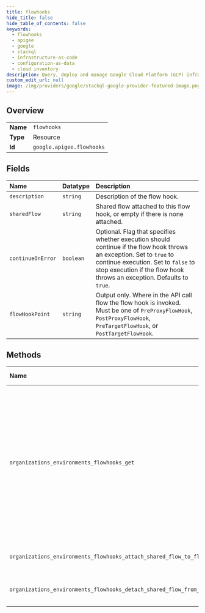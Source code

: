 ```yaml
---
title: flowhooks
hide_title: false
hide_table_of_contents: false
keywords:
  - flowhooks
  - apigee
  - google    
  - stackql
  - infrastructure-as-code
  - configuration-as-data
  - cloud inventory
description: Query, deploy and manage Google Cloud Platform (GCP) infrastructure and resources using SQL
custom_edit_url: null
image: /img/providers/google/stackql-google-provider-featured-image.png
---
```

  
    

## Overview
<table><tbody>
<tr><td><b>Name</b></td><td><code>flowhooks</code></td></tr>
<tr><td><b>Type</b></td><td>Resource</td></tr>
<tr><td><b>Id</b></td><td><code>google.apigee.flowhooks</code></td></tr>
</tbody></table>

## Fields
| Name | Datatype | Description |
|:-----|:---------|:------------|
| `description` | `string` | Description of the flow hook. |
| `sharedFlow` | `string` | Shared flow attached to this flow hook, or empty if there is none attached. |
| `continueOnError` | `boolean` | Optional. Flag that specifies whether execution should continue if the flow hook throws an exception. Set to `true` to continue execution. Set to `false` to stop execution if the flow hook throws an exception. Defaults to `true`. |
| `flowHookPoint` | `string` | Output only. Where in the API call flow the flow hook is invoked. Must be one of `PreProxyFlowHook`, `PostProxyFlowHook`, `PreTargetFlowHook`, or `PostTargetFlowHook`. |
## Methods
| Name | Accessible by | Required Params | Description |
|:-----|:--------------|:----------------|:------------|
| `organizations_environments_flowhooks_get` | `SELECT` | `environmentsId, flowhooksId, organizationsId` | Returns the name of the shared flow attached to the specified flow hook. If there's no shared flow attached to the flow hook, the API does not return an error; it simply does not return a name in the response. |
| `organizations_environments_flowhooks_attach_shared_flow_to_flow_hook` | `EXEC` | `environmentsId, flowhooksId, organizationsId` | Attaches a shared flow to a flow hook. |
| `organizations_environments_flowhooks_detach_shared_flow_from_flow_hook` | `EXEC` | `environmentsId, flowhooksId, organizationsId` | Detaches a shared flow from a flow hook. |
